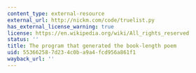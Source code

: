 ```yaml
---
content_type: external-resource
external_url: http://nickm.com/code/truelist.py
has_external_license_warning: true
license: https://en.wikipedia.org/wiki/All_rights_reserved
status: ''
title: The program that generated the book-length poem
uid: 55366258-7d23-4c0b-a9a4-fcd956a861f1
wayback_url: ''
---
```

